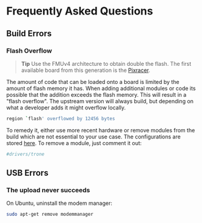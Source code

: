# Frequently Asked Questions


## Build Errors

### Flash Overflow

> **Tip** Use the FMUv4 architecture to obtain double the flash. The first available board from this generation is the [Pixracer](http://dev.px4.io/hardware-pixracer.html).


The amount of code that can be loaded onto a board is limited by the amount of flash memory it has. When adding additional modules or code its possible that the addition exceeds the flash memory. This will result in a "flash overflow". The upstream version will always build, but depending on what a developer adds it might overflow locally.

<div class="host-code"></div>

```sh
region `flash' overflowed by 12456 bytes
```

To remedy it, either use more recent hardware or remove modules from the build which are not essential to your use case. The configurations are stored [here](https://github.com/PX4/Firmware/tree/master/cmake/configs). To remove a module, just comment it out:

<div class="host-code"></div>

```cmake
#drivers/trone
```

## USB Errors

### The upload never succeeds

On Ubuntu, uninstall the modem manager:

```sh
sudo apt-get remove modemmanager
```
